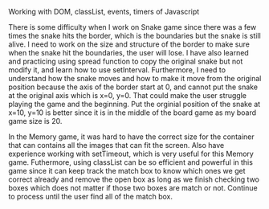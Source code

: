 Working with DOM, classList, events, timers of Javascript

There is some difficulty when I work on Snake game since there was a few times the snake hits the border, which is the boundaries but the snake is still alive. I need to work on the size and structure of the border to make sure when the snake hit the boundaries, the user will lose. I have also learned and practicing using spread function to copy the original snake but not modify it, and learn how to use setInterval. Furthermore, I need to understand how the snake moves and how to make it move from the original position because the axis of the border start at 0, and cannot put the snake at the original axis which is x=0, y=0. That could make the user struggle playing the game and the beginning. Put the orginial position of the snake at x=10, y=10 is better since it is in the middle of the board game as my board game size is 20. 

In the Memory game, it was hard to have the correct size for the container that can contains all the images that can fit the screen. Also have experience working with setTimeout, which is very useful for this Memory game. Futhermore, using classList can be so efficient and powerful in this game since it can keep track the match box to know which ones we get correct already and remove the open box as long as we finish checking two boxes which does not matter if those two boxes are match or not. Continue to process until the user find all of the match box. 
